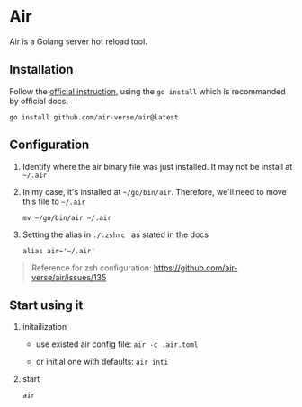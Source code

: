 # Air

Air is a Golang server hot reload tool.

## Installation

Follow the [official instruction](https://github.com/air-verse/air), using the `go install` which is recommanded by official docs.

`go install github.com/air-verse/air@latest`

## Configuration

1. Identify where the air binary file was just installed. It may not be install at `~/.air`

2. In my case, it's installed at `~/go/bin/air`. Therefore, we'll need to move this file to `~/.air`

   `mv ~/go/bin/air ~/.air`

3. Setting the alias in `./.zshrc ` as stated in the docs

   `alias air='~/.air'`

> Reference for zsh configuration: https://github.com/air-verse/air/issues/135

## Start using it

1. initailization

   - use existed air config file: `air -c .air.toml`

   - or initial one with defaults: `air inti`



2. start

   `air`